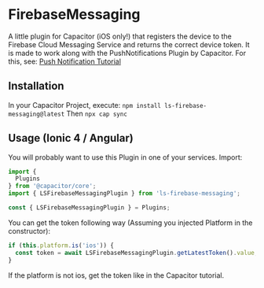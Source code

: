 # FirebaseMessaging

A little plugin for Capacitor (iOS only!) that registers the device to the Firebase Cloud Messaging Service and returns the correct device token.
It is made to work along with the PushNotifications Plugin by Capacitor. For this, see: [Push Notification Tutorial](https://capacitor.ionicframework.com/docs/apis/push-notifications)

## Installation

In your Capacitor Project, execute: `npm install ls-firebase-messaging@latest`
Then `npx cap sync`

## Usage (Ionic 4 / Angular)

You will probably want to use this Plugin in one of your services. 
Import:

```typescript
import {
  Plugins
} from '@capacitor/core';
import { LSFirebaseMessagingPlugin } from 'ls-firebase-messaging';

const { LSFirebaseMessagingPlugin } = Plugins;
```

You can get the token following way (Assuming you injected Platform in the constructor):

```typescript
if (this.platform.is('ios')) {
  const token = await LSFirebaseMessagingPlugin.getLatestToken().value;
}
```

If the platform is not ios, get the token like in the Capacitor tutorial.
